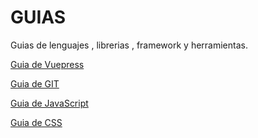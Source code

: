 # GUIAS

 Guias de lenguajes , librerias ,  framework y herramientas.

[Guia de Vuepress](GuiaVuepress)

[Guia de GIT](Git)

[Guia de JavaScript](Javascript)

[Guia de CSS](css)